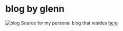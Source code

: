# blog by glenn
![blog](https://repository-images.githubusercontent.com/500441736/cd499424-32be-46e7-8c90-837de8f6b5e4)
Source for my personal blog that resides [here](https://dronemusic.co/blog)
